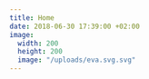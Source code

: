 ```yaml
---
title: Home
date: 2018-06-30 17:39:00 +02:00
image:
  width: 200
  height: 200
  image: "/uploads/eva.svg.svg"
---
```


